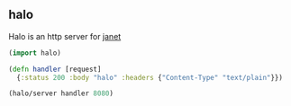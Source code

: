 ## halo

Halo is an http server for [janet](https://github.com/janet-lang/janet)

```clojure
(import halo)

(defn handler [request]
  {:status 200 :body "halo" :headers {"Content-Type" "text/plain"}})

(halo/server handler 8080)
```
